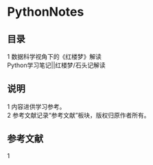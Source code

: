# PythonNotes
## 目录
1 数据科学视角下的《红楼梦》解读  
  Python学习笔记||红楼梦/石头记解读  

## 说明
1 内容进供学习参考。  
2 参考文献记录“参考文献”板块，版权归原作者所有。  

## 参考文献
1 
